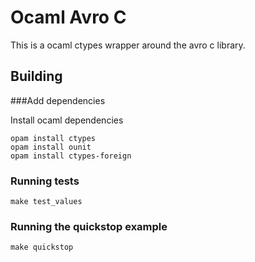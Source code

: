 Ocaml Avro C
============

This is a ocaml ctypes wrapper around the avro c library.



Building
--------

###Add dependencies


Install ocaml dependencies

    opam install ctypes
    opam install ounit
    opam install ctypes-foreign


### Running tests

    make test_values

### Running the quickstop example

    make quickstop

